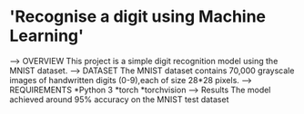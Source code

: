 # 'Recognise a digit using Machine Learning'
--> OVERVIEW
This project is a simple digit recognition model using the MNIST dataset.
--> DATASET
The MNIST dataset contains 70,000 grayscale images of handwritten digits (0-9),each of size 28*28 pixels.
--> REQUIREMENTS
*Python 3
*torch
*torchvision
--> Results
 The model achieved around 95% accuracy on the MNIST test dataset
